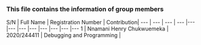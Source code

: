 ### This file contains the information of group members

S/N | Full Name | Registration Number | Contribution|
--- | --- | --- | --- |--- |--- |--- |--- |--- |--- |--- |---
1 | Nnamani Henry Chukwuemeka | 2020/244411 | Debugging and Programming |
